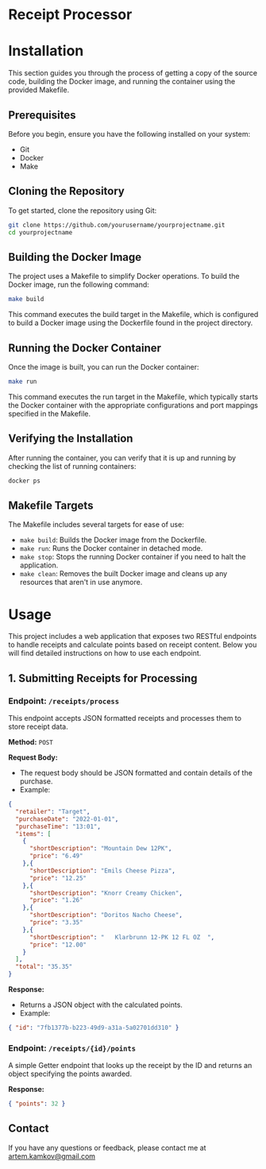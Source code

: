 # Receipt Processor

# Installation

This section guides you through the process of getting a copy of the source code, building the Docker image, and running the container using the provided Makefile.

## Prerequisites

Before you begin, ensure you have the following installed on your system:
- Git
- Docker
- Make

## Cloning the Repository
To get started, clone the repository using Git:
```bash
git clone https://github.com/yourusername/yourprojectname.git
cd yourprojectname
```

## Building the Docker Image
The project uses a Makefile to simplify Docker operations. To build the Docker image, run the following command:
```bash
make build
```
This command executes the build target in the Makefile, which is configured to build a Docker image using the Dockerfile found in the project directory.

## Running the Docker Container
Once the image is built, you can run the Docker container:
```bash
make run
```
This command executes the run target in the Makefile, which typically starts the Docker container with the appropriate configurations and port mappings specified in the Makefile.

## Verifying the Installation
After running the container, you can verify that it is up and running by checking the list of running containers:
```bash
docker ps
```

## Makefile Targets

The Makefile includes several targets for ease of use:

- `make build`: Builds the Docker image from the Dockerfile.
- `make run`: Runs the Docker container in detached mode.
- `make stop`: Stops the running Docker container if you need to halt the application.
- `make clean`: Removes the built Docker image and cleans up any resources that aren't in use anymore.


# Usage

This project includes a web application that exposes two RESTful endpoints to handle receipts and calculate points based on receipt content. Below you will find detailed instructions on how to use each endpoint.

## 1. Submitting Receipts for Processing

### Endpoint: `/receipts/process`

This endpoint accepts JSON formatted receipts and processes them to store receipt data.

**Method:** `POST`

**Request Body:**
- The request body should be JSON formatted and contain details of the purchase.
- Example:
```json
{
  "retailer": "Target",
  "purchaseDate": "2022-01-01",
  "purchaseTime": "13:01",
  "items": [
    {
      "shortDescription": "Mountain Dew 12PK",
      "price": "6.49"
    },{
      "shortDescription": "Emils Cheese Pizza",
      "price": "12.25"
    },{
      "shortDescription": "Knorr Creamy Chicken",
      "price": "1.26"
    },{
      "shortDescription": "Doritos Nacho Cheese",
      "price": "3.35"
    },{
      "shortDescription": "   Klarbrunn 12-PK 12 FL OZ  ",
      "price": "12.00"
    }
  ],
  "total": "35.35"
}
```

**Response:**
- Returns a JSON object with the calculated points.
- Example:
```json
{ "id": "7fb1377b-b223-49d9-a31a-5a02701dd310" }
```


### Endpoint: `/receipts/{id}/points`

A simple Getter endpoint that looks up the receipt by the ID and returns an object specifying the points awarded.

**Response:**
```json
{ "points": 32 }
```


## Contact

If you have any questions or feedback, please contact me at artem.kamkov@gmail.com
